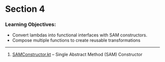 # Section 4

### Learning Objectives:

- Convert lambdas into functional interfaces with SAM constructors.
- Compose multiple functions to create reusable transformations

---

1. [SAMConstructor.kt](./SAMConstructor.kt) – Single Abstract Method (SAM) Constructor
